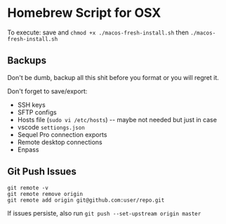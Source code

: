 # Homebrew Script for OSX

To execute: save and `chmod +x ./macos-fresh-install.sh` then `./macos-fresh-install.sh`

## Backups

Don't be dumb, backup all this shit before you format or you will regret it.

Don't forget to save/export:

- SSH keys
- SFTP configs
- Hosts file (`sudo vi /etc/hosts`) -- maybe not needed but just in case
- vscode `settiongs.json`
- Sequel Pro connection exports
- Remote desktop connections
- Enpass

## Git Push Issues

```
git remote -v
git remote remove origin
git remote add origin git@github.com:user/repo.git
```

If issues persiste, also run `git push --set-upstream origin master`
